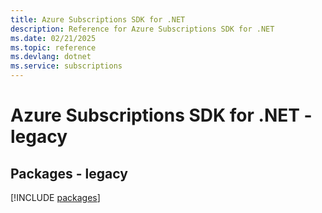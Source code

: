 ```yaml
---
title: Azure Subscriptions SDK for .NET
description: Reference for Azure Subscriptions SDK for .NET
ms.date: 02/21/2025
ms.topic: reference
ms.devlang: dotnet
ms.service: subscriptions
---
```

# Azure Subscriptions SDK for .NET - legacy
## Packages - legacy
[!INCLUDE [packages](subscriptions-index.md)]